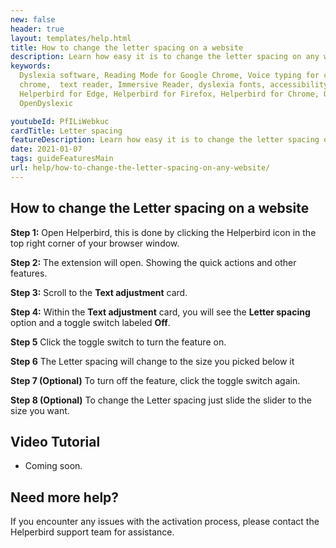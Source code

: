 ```yaml
---
new: false
header: true
layout: templates/help.html
title: How to change the letter spacing on a website
description: Learn how easy it is to change the letter spacing on any website.
keywords:
  Dyslexia software, Reading Mode for Google Chrome, Voice typing for chrome, Text to speech for
  chrome,  text reader, Immersive Reader, dyslexia fonts, accessibility software, dyslexia software,
  Helperbird for Edge, Helperbird for Firefox, Helperbird for Chrome, Opendyslexic for Chrome,
  OpenDyslexic

youtubeId: PfILiWebkuc
cardTitle: Letter spacing
featureDescription: Learn how easy it is to change the letter spacing on any website.
date: 2021-01-07
tags: guideFeaturesMain
url: help/how-to-change-the-letter-spacing-on-any-website/
---
```




## How to change the Letter spacing on a website

**Step 1:** Open Helperbird, this is done by clicking the Helperbird icon in the top right corner of your browser window.

**Step 2:** The extension will open. Showing the quick actions and other features.

**Step 3:** Scroll to the **Text adjustment** card.

**Step 4:** Within the **Text adjustment** card, you will see the **Letter spacing** option and a toggle switch labeled **Off**.

**Step 5** Click the toggle switch to turn the feature on.

**Step 6** The Letter spacing will change to the size you picked below it

**Step 7 (Optional)** To turn off the feature, click the toggle switch again.

**Step 8 (Optional)** To change the Letter spacing just slide the slider to the size you want.


## Video Tutorial

- Coming soon.



## Need more help?

If you encounter any issues with the activation process, please contact the Helperbird support team for assistance.


